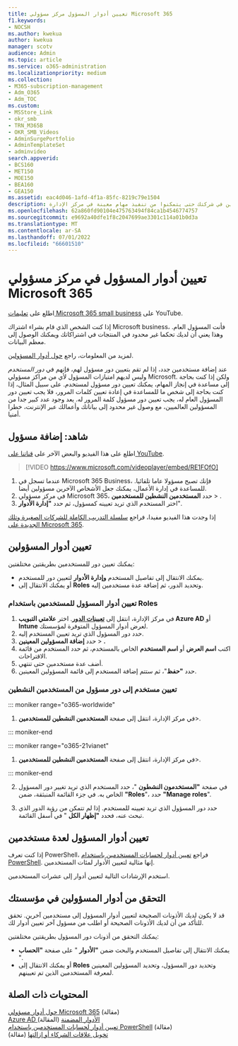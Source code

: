 ```yaml
---
title: تعيين أدوار المسؤول مركز مسؤولي Microsoft 365
f1.keywords:
- NOCSH
ms.author: kwekua
author: kwekua
manager: scotv
audience: Admin
ms.topic: article
ms.service: o365-administration
ms.localizationpriority: medium
ms.collection:
- M365-subscription-management
- Adm_O365
- Adm_TOC
ms.custom:
- MSStore_Link
- okr_smb
- TRN_M365B
- OKR_SMB_Videos
- AdminSurgePortfolio
- AdminTemplateSet
- adminvideo
search.appverid:
- BCS160
- MET150
- MOE150
- BEA160
- GEA150
ms.assetid: eac4d046-1afd-4f1a-85fc-8219c79e1504
description: تعرف على كيفية تعيين أدوار المسؤول إلى مستخدم أو عدة مستخدمين في شركتك حتى يتمكنوا من تنفيذ مهام معينة في مركز الإدارة.
ms.openlocfilehash: 62a860fd90104e475763494f84ca1b4546774757
ms.sourcegitcommit: e9692a40dfe1f8c2047699ae3301c114a01b0d3a
ms.translationtype: MT
ms.contentlocale: ar-SA
ms.lasthandoff: 07/01/2022
ms.locfileid: "66601510"
---
```

# <a name="assign-admin-roles-in-the-microsoft-365-admin-center"></a>تعيين أدوار المسؤول في مركز مسؤولي Microsoft 365

اطلع على [تعليمات Microsoft 365 small business](https://go.microsoft.com/fwlink/?linkid=2197659) على YouTube.

إذا كنت الشخص الذي قام بشراء اشتراك Microsoft business، فأنت المسؤول العام. وهذا يعني أن لديك تحكما غير محدود في المنتجات في اشتراكاتك ويمكنك الوصول إلى معظم البيانات.

لمزيد من المعلومات، راجع [حول أدوار المسؤولين](about-admin-roles.md).

عند إضافة مستخدمين جدد، إذا لم تقم بتعيين دور مسؤول لهم، فإنهم في *دور المستخدم* وليس لديهم امتيازات المسؤول لأي من مراكز مسؤولي Microsoft. ولكن إذا كنت بحاجة إلى مساعدة في إنجاز المهام، يمكنك تعيين دور مسؤول لمستخدم. على سبيل المثال، إذا كنت بحاجة إلى شخص ما للمساعدة في إعادة تعيين كلمات المرور، فلا يجب تعيين دور المسؤول العام له، يجب تعيين دور مسؤول كلمة المرور له. يعد وجود عدد كبير جدا من المسؤولين العالميين، مع وصول غير محدود إلى بياناتك وأعمالك عبر الإنترنت، خطرا أمنيا.

## <a name="watch-add-an-admin"></a>شاهد: إضافة مسؤول

اطلع على هذا الفيديو والبعض الآخر على [قناتنا على YouTube](https://go.microsoft.com/fwlink/?linkid=2198030).

> [!VIDEO https://www.microsoft.com/videoplayer/embed/RE1FOfO] 

1. عندما تسجل في Microsoft 365 Business، فإنك تصبح مسؤولا عاما تلقائيا. للمساعدة في إدارة الأعمال، يمكنك جعل الأشخاص الآخرين مسؤولين أيضا. 
1. في مركز مسؤولي Microsoft 365، حدد **المستخدمين النشطين للمستخدمين** > .<a href="https://go.microsoft.com/fwlink/p/?linkid=834822" target="_blank"></a>
1. اختر المستخدم الذي تريد تعيينه كمسؤول، ثم حدد **"إدارة الأدوار**".

إذا وجدت هذا الفيديو مفيدا، فراجع [سلسلة التدريب الكاملة للشركات الصغيرة وتلك الجديدة على Microsoft 365](../../business-video/index.yml).

## <a name="assign-admin-roles"></a>تعيين أدوار المسؤولين 

يمكنك تعيين دور للمستخدمين بطريقتين مختلفتين:

- يمكنك الانتقال إلى تفاصيل المستخدم **وإدارة الأدوار** لتعيين دور للمستخدم.
- أو يمكنك الانتقال إلى **Roles** وتحديد الدور، ثم إضافة عدة مستخدمين إليه.

### <a name="assign-admin-roles-to-users-using-roles"></a>تعيين أدوار المسؤول للمستخدمين باستخدام Roles

1. في مركز الإدارة، انتقل إلى <a href="https://go.microsoft.com/fwlink/p/?linkid=2097861" target="_blank">**تعيينات الدور**</a>. اختر **علامتي التبويب Azure AD** أو **Intune** لعرض أدوار المسؤول المتوفرة لمؤسستك.
2. حدد دور المسؤول الذي تريد تعيين المستخدم إليه.
3. حدد **إضافة المسؤولين المعينين** > **.**
4. اكتب **اسم العرض** أو **اسم المستخدم** الخاص بالمستخدم، ثم حدد المستخدم من قائمة الاقتراحات.
5. أضف عدة مستخدمين حتى تنتهي.
6. حدد **"حفظ**"، ثم ستتم إضافة المستخدم إلى قائمة المسؤولين المعينين.

### <a name="assign-a-user-to-an-admin-role-from-active-users"></a>تعيين مستخدم إلى دور مسؤول من المستخدمين النشطين

::: moniker range="o365-worldwide"

1. في مركز الإدارة، انتقل إلى صفحة **المستخدمين النشطين للمستخدمين**>.[](https://go.microsoft.com/fwlink/p/?linkid=834822)

::: moniker-end

::: moniker range="o365-21vianet"

1. في مركز الإدارة، انتقل إلى صفحة **المستخدمين النشطين للمستخدمين**>.<a href="https://go.microsoft.com/fwlink/p/?linkid=850628" target="_blank"></a>

::: moniker-end

2. في صفحة **"المستخدمون النشطون** "، حدد المستخدم الذي تريد تغيير دور المسؤول الخاص به. في جزء القائمة المنبثقة، ضمن **"Roles**"، حدد **"Manage roles**".

3. حدد دور المسؤول الذي تريد تعيينه للمستخدم. إذا لم تتمكن من رؤية الدور الذي تبحث عنه، فحدد **"إظهار الكل** " في أسفل القائمة.

## <a name="assign-admin-roles-to-multiple-users"></a>تعيين أدوار المسؤول لعدة مستخدمين

إذا كنت تعرف PowerShell، فراجع [تعيين أدوار لحسابات المستخدمين باستخدام PowerShell](../../enterprise/assign-roles-to-user-accounts-with-microsoft-365-powershell.md). إنها مثالية لتعيين الأدوار لمئات المستخدمين.
  
استخدم الإرشادات التالية لتعيين أدوار إلى عشرات المستخدمين.

## <a name="check-admin-roles-in-your-organization"></a>التحقق من أدوار المسؤولين في مؤسستك

قد لا يكون لديك الأذونات الصحيحة لتعيين أدوار المسؤول إلى مستخدمين آخرين. تحقق للتأكد من أن لديك الأذونات الصحيحة أو اطلب من مسؤول آخر تعيين أدوار لك.

يمكنك التحقق من أذونات دور المسؤول بطريقتين مختلفتين:

- يمكنك الانتقال إلى تفاصيل المستخدم والبحث ضمن **"الأدوار** " على صفحة **"الحساب** ".
- أو يمكنك الانتقال إلى **Roles** وتحديد دور المسؤول، وتحديد المسؤولين المعينين لمعرفة المستخدمين الذين تم تعيينهم.

## <a name="related-content"></a>المحتويات ذات الصلة

[حول أدوار مسؤولي Microsoft 365](about-admin-roles.md) (مقالة)\
[Azure AD الأدوار المضمنة](/azure/active-directory/roles/permissions-reference) (المقالة)\
[تعيين أدوار لحسابات المستخدمين باستخدام PowerShell](../../enterprise/assign-roles-to-user-accounts-with-microsoft-365-powershell.md) (مقالة)\
[تخويل علاقات الشركاء أو إزالتها](../misc/add-partner.md) (مقالة)
